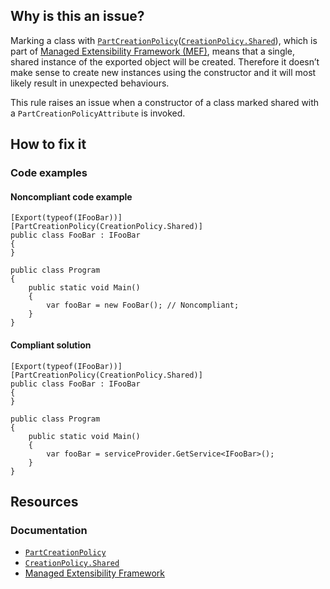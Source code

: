 ## Why is this an issue?

Marking a class with [`PartCreationPolicy`](https://learn.microsoft.com/en-us/dotnet/api/system.componentmodel.composition.partcreationpolicyattribute)([`CreationPolicy.Shared`](https://learn.microsoft.com/en-us/dotnet/api/system.componentmodel.composition.creationpolicy)), which is
part of [Managed Extensibility Framework (MEF)](https://learn.microsoft.com/en-us/dotnet/framework/mef), means that a single, shared
instance of the exported object will be created. Therefore it doesn’t make sense to create new instances using the constructor and it will most likely
result in unexpected behaviours.

This rule raises an issue when a constructor of a class marked shared with a `PartCreationPolicyAttribute` is invoked.

## How to fix it

### Code examples

#### Noncompliant code example

    [Export(typeof(IFooBar))]
    [PartCreationPolicy(CreationPolicy.Shared)]
    public class FooBar : IFooBar
    {
    }
    
    public class Program
    {
        public static void Main()
        {
            var fooBar = new FooBar(); // Noncompliant;
        }
    }

#### Compliant solution

    [Export(typeof(IFooBar))]
    [PartCreationPolicy(CreationPolicy.Shared)]
    public class FooBar : IFooBar
    {
    }
    
    public class Program
    {
        public static void Main()
        {
            var fooBar = serviceProvider.GetService<IFooBar>();
        }
    }

## Resources

### Documentation

-  [`PartCreationPolicy`](https://learn.microsoft.com/en-us/dotnet/api/system.componentmodel.composition.partcreationpolicyattribute)
-  [`CreationPolicy.Shared`](https://learn.microsoft.com/en-us/dotnet/api/system.componentmodel.composition.creationpolicy)
-  [Managed Extensibility Framework](https://learn.microsoft.com/en-us/dotnet/framework/mef)